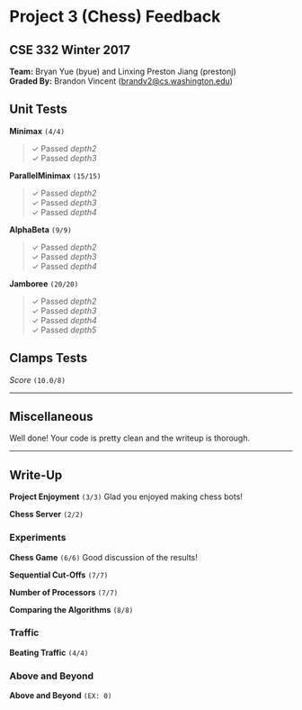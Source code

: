# Project 3 (Chess) Feedback #
## CSE 332 Winter 2017 ##

**Team:** Bryan Yue (byue) and Linxing Preston Jiang (prestonj) <br />
**Graded By:** Brandon Vincent (brandv2@cs.washington.edu)
<br>

## Unit Tests ##

**Minimax**  `(4/4)`
> ✓ Passed *depth2* <br>
> ✓ Passed *depth3* <br>

**ParallelMinimax**  `(15/15)`
> ✓ Passed *depth2* <br>
> ✓ Passed *depth3* <br>
> ✓ Passed *depth4* <br>

**AlphaBeta**  `(9/9)`
> ✓ Passed *depth2* <br>
> ✓ Passed *depth3* <br>
> ✓ Passed *depth4* <br>

**Jamboree**  `(20/20)`
> ✓ Passed *depth2* <br>
> ✓ Passed *depth3* <br>
> ✓ Passed *depth4* <br>
> ✓ Passed *depth5* <br>

## Clamps Tests ##

*Score*
`(10.0/8)`


--------

## Miscellaneous ##
Well done! Your code is pretty clean and the writeup is thorough.




--------

## Write-Up ##

**Project Enjoyment**
`(3/3)`
Glad you enjoyed making chess bots!

**Chess Server**
`(2/2)`

### Experiments ###

**Chess Game**
`(6/6)`
Good discussion of the results!


**Sequential Cut-Offs**
`(7/7)`

**Number of Processors**
`(7/7)`

**Comparing the Algorithms**
`(8/8)`

### Traffic ###

**Beating Traffic**
`(4/4)`


### Above and Beyond ###

**Above and Beyond**
`(EX: 0)`
